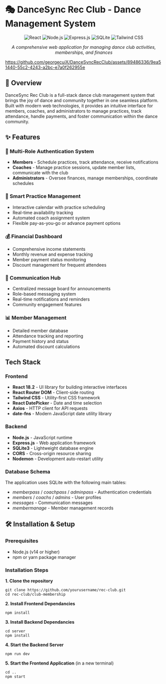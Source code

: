 # 🎭 DanceSync Rec Club - Dance Management System
<div align="center">
  <img src="https://img.shields.io/badge/React-20232A?style=for-the-badge&logo=react&logoColor=61DAFB" alt="React" />
  <img src="https://img.shields.io/badge/Node.js-43853D?style=for-the-badge&logo=node.js&logoColor=white" alt="Node.js" />
  <img src="https://img.shields.io/badge/Express.js-404D59?style=for-the-badge" alt="Express.js" />
  <img src="https://img.shields.io/badge/SQLite-07405E?style=for-the-badge&logo=sqlite&logoColor=white" alt="SQLite" />
  <img src="https://img.shields.io/badge/Tailwind_CSS-38B2AC?style=for-the-badge&logo=tailwind-css&logoColor=white" alt="Tailwind CSS" />
</div>
<div align="center">
  <p><em>A comprehensive web application for managing dance club activities, memberships, and finances</em></p>
</div>

https://github.com/georgecuiX/DanceSyncRecClub/assets/89486336/9ea51440-55c2-4243-a2bc-e7a0f262955e

## 🌟 Overview

DanceSync Rec Club is a full-stack dance club management system that brings the joy of dance and community together in one seamless platform. Built with modern web technologies, it provides an intuitive interface for members, coaches, and administrators to manage practices, track attendance, handle payments, and foster communication within the dance community.

## ✨ Features
### 👥 Multi-Role Authentication System
- **Members** - Schedule practices, track attendance, receive notifications
- **Coaches** - Manage practice sessions, update member lists, communicate with the club
- **Administrators** - Oversee finances, manage memberships, coordinate schedules

### 📅 Smart Practice Management
- Interactive calendar with practice scheduling
- Real-time availability tracking
- Automated coach assignment system
- Flexible pay-as-you-go or advance payment options

### 💰 Financial Dashboard
- Comprehensive income statements
- Monthly revenue and expense tracking
- Member payment status monitoring
- Discount management for frequent attendees

### 📢 Communication Hub
- Centralized message board for announcements
- Role-based messaging system
- Real-time notifications and reminders
- Community engagement features

### 📊 Member Management
- Detailed member database
- Attendance tracking and reporting
- Payment history and status
- Automated discount calculations

## Tech Stack
### Frontend
- **React 18.2** - UI library for building interactive interfaces
- **React Router DOM** - Client-side routing
- **Tailwind CSS** - Utility-first CSS framework
- **React DatePicker** - Date and time selection
- **Axios** - HTTP client for API requests
- **date-fns** - Modern JavaScript date utility library

### Backend
- **Node.js** - JavaScript runtime
- **Express.js** - Web application framework
- **SQLite3** - Lightweight database engine
- **CORS** - Cross-origin resource sharing
- **Nodemon** - Development auto-restart utility

### Database Schema
The application uses SQLite with the following main tables:
- _memberpass_ / _coachpass_ / _adminpass_ - Authentication credentials
- _members_ / _coachs_ / _admins_ - User profiles
- _messages_ - Communication messages
- _membermanage_ - Member management records

## 🛠️ Installation & Setup
### Prerequisites
- Node.js (v14 or higher)
- npm or yarn package manager

### Installation Steps
**1. Clone the repository**
```
git clone https://github.com/yourusername/rec-club.git
cd rec-club/club-membership
```

**2. Install Frontend Dependancies**
```
npm install
```

**3. Install Backend Dependancies**
```
cd server
npm install
```

**4. Start the Backend Server**
```
npm run dev
```

**5. Start the Frontend Application** (in a new terminal)
```
cd ..
npm start
```
